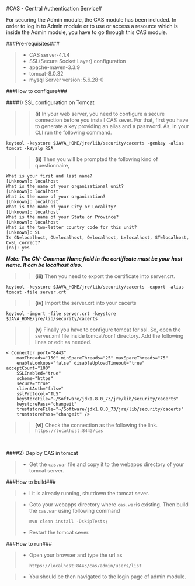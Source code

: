 #CAS - Central Authentication Service#

For securing the Admin module, the CAS module has been included. In order to log in to Admin module or to use or access a resource which is inside the Admin module, you have to go through this CAS module.

###Pre-requisites###

>* CAS server-4.1.4
> * SSL(Secure Socket Layer) configuration
>* apache-maven-3.3.9
>* tomcat-8.0.32
>* mysql Server version: 5.6.28-0

###How to configure###

####1) SSL configuration on Tomcat
>>**(i)** In   your web server, you need to configure a secure connection before you install CAS sever. For that, first you have  to generate a key  providing an alias and a password. As, in your CLI run the following command.
<pre><code>keytool -keystore $JAVA_HOME/jre/lib/security/cacerts -genkey -alias tomcat -keyalg RSA</code></pre>

>>**(ii)** Then you will be prompted the following kind of questionnaire,
<pre><code>What is your first and last name?
[Unknown]: localhost
What is the name of your organizational unit?
[Unknown]: localhost
What is the name of your organization?
[Unknown]: localhost
What is the name of your City or Locality?
[Unknown]: localhost
What is the name of your State or Province?
[Unknown]: localhost
What is the two-letter country code for this unit?
[Unknown]: SL
Is CN=localhost, OU=localhost, O=localhost, L=localhost, ST=localhost, C=SL correct?
[no]: yes
</code></pre>
***Note: The CN- Comman Name field in the certificate must be your host name. It can be localhost also.***


>>**(iii)**  Then you need to export the certificate into server.crt.
 <pre><code>keytool -keystore $JAVA_HOME/jre/lib/security/cacerts -export -alias tomcat -file server.crt</code></pre>

 >>**(iv)** Import the server.crt into your cacerts
<pre><code>keytool -import -file server.crt -keystore $JAVA_HOME/jre/lib/security/cacerts</code></pre>

>>**(v)** Finally you have to configure tomcat for ssl. So, open the server.xml file inside tomcat/conf directory. Add the following lines or edit as needed.
<pre><code>< Connector port="8443"
    maxThreads="150" minSpareThreads="25" maxSpareThreads="75"
    enableLookups="false" disableUploadTimeout="true" acceptCount="100"
    SSLEnabled="true"
    scheme="https"
    secure="true"
    clientAuth="false"
    sslProtocol="TLS"
    keystoreFile="~/Software/jdk1.8.0_73/jre/lib/security/cacerts"
    keystorePass="changeit"
    truststoreFile="~/Software/jdk1.8.0_73/jre/lib/security/cacerts"
    truststorePass="changeit" /></code></pre>

   >>**(vi)** Check the connection as the following the link.
<code>https://localhost:8443/cas</code>
<br/>


####2) Deploy CAS in tomcat

>* Get the <code>cas.war</code> file and copy it to the webapps directory of your tomcat server.

###How to build###
>* I it is already running, shutdown the tomcat sever.

>* Goto your webapps directory where <code>cas.war</code>is existing. Then build the  <code>cas.war</code> using following command<pre><code>mvn clean install -DskipTests;</code></pre>
>* Restart the tomcat sever.

###How to run###

>* Open your browser and type the url as <pre><code>https://localhost:8443/cas/admin/users/list</code></pre>

>* You should be then navigated to the login page of admin module.